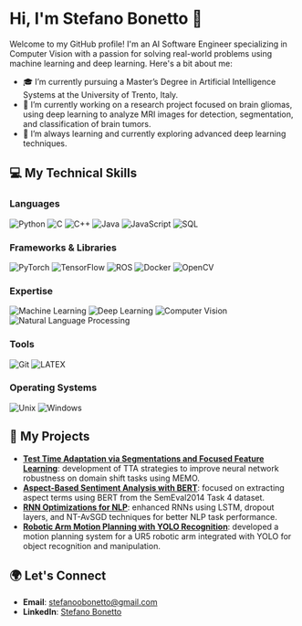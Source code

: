 # Hi, I'm Stefano Bonetto 👋

Welcome to my GitHub profile! I'm an AI Software Engineer specializing in Computer Vision with a passion for solving real-world problems using machine learning and deep learning. Here's a bit about me:

- 🎓 I’m currently pursuing a Master’s Degree in Artificial Intelligence Systems at the University of Trento, Italy.
- 🔭 I’m currently working on a research project focused on brain gliomas, using deep learning to analyze MRI images for detection, segmentation, and classification of brain tumors.
- 🌱 I’m always learning and currently exploring advanced deep learning techniques.

## 💻 My Technical Skills

### Languages
 ![Python](https://img.shields.io/badge/Python-3776AB?style=flat-square&logo=python&logoColor=white) ![C](https://img.shields.io/badge/C-A8B9CC?style=flat-square&logo=c&logoColor=white)
 ![C++](https://img.shields.io/badge/C++-00599C?style=flat-square&logo=c%2B%2B&logoColor=white) 
 ![Java](https://img.shields.io/badge/Java-007396?style=flat-square&logo=java&logoColor=white) 
 ![JavaScript](https://img.shields.io/badge/JavaScript-F7DF1E?style=flat-square&logo=javascript&logoColor=black) 
 ![SQL](https://img.shields.io/badge/SQL-4479A1?style=flat-square&logo=mysql&logoColor=white) 

### Frameworks & Libraries
 ![PyTorch](https://img.shields.io/badge/PyTorch-EE4C2C?style=flat-square&logo=pytorch&logoColor=white) 
 ![TensorFlow](https://img.shields.io/badge/TensorFlow-FF6F00?style=flat-square&logo=tensorflow&logoColor=white) 
 ![ROS](https://img.shields.io/badge/ROS-22314E?style=flat-square&logo=ros&logoColor=white)
 ![Docker](https://img.shields.io/badge/Docker-2496ED?style=flat-square&logo=docker&logoColor=white) 
 ![OpenCV](https://img.shields.io/badge/OpenCV-5C3EE8?style=flat-square&logo=opencv&logoColor=white) 

### Expertise
 ![Machine Learning](https://img.shields.io/badge/-Machine%20Learning-102230?style=flat-square&logoColor=white) 
 ![Deep Learning](https://img.shields.io/badge/-Deep%20Learning-102230?style=flat-square&logo=tensorflow&logoColor=white) 
 ![Computer Vision](https://img.shields.io/badge/-Computer%20Vision-102230?style=flat-square&logo=opencv&logoColor=white) 
 ![Natural Language Processing](https://img.shields.io/badge/-NLP-102230?style=flat-square&logo=spacy&logoColor=white) 

### Tools
 ![Git](https://img.shields.io/badge/Git-F05032?style=flat-square&logo=git&logoColor=white) 
 ![LATEX](https://img.shields.io/badge/LaTeX-008080?style=flat-square&logo=latex&logoColor=white) 

### Operating Systems
 ![Unix](https://img.shields.io/badge/Unix-000000?style=flat-square&logo=unix&logoColor=white) 
 ![Windows](https://img.shields.io/badge/Windows-0078D6?style=flat-square&logo=windows&logoColor=white) 


## 🚀 My Projects
- **[Test Time Adaptation via Segmentations and Focused Feature Learning](https://github.com/stefanoobonetto/DeepLearning_project)**: development of TTA strategies to improve neural network robustness on domain shift tasks using MEMO.
- **[Aspect-Based Sentiment Analysis with BERT](https://github.com/stefanoobonetto/AspectBasedSentimentAnalysis)**: focused on extracting aspect terms using BERT from the SemEval2014 Task 4 dataset.
- **[RNN Optimizations for NLP](https://github.com/stefanoobonetto/LM_RNN-Optimizations)**: enhanced RNNs using LSTM, dropout layers, and NT-AvSGD techniques for better NLP task performance.
- **[Robotic Arm Motion Planning with YOLO Recognition](https://github.com/MattiaRigon/Ur5_motion_and_Lego_Detection)**: developed a motion planning system for a UR5 robotic arm integrated with YOLO for object recognition and manipulation.

## 🌍 Let's Connect
- **Email**: [stefanoobonetto@gmail.com](mailto:stefanoobonetto@gmail.com)
- **LinkedIn**: [Stefano Bonetto](https://www.linkedin.com/in/stefano-bonetto/)

